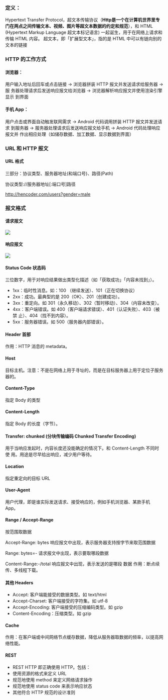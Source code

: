 ###  定义：

Hypertext Transfer Protocol，超⽂本传输协议（**Http是一个在计算机世界里专门在两点之间传输文本、视频、图片等超文本数据的约定和规范**），和 HTML (Hypertext Markup Language 超⽂本标记语⾔) ⼀起诞⽣，⽤于在⽹络上请求和传输 HTML 内容。 超⽂本，即「扩展型⽂本」，指的是 HTML 中可以有链向别的⽂本的链接

### HTTP 的⼯作⽅式 

#### 浏览器： 

⽤户输⼊地址后回⻋或点击链接 -> 浏览器拼装 HTTP 报⽂并发送请求给服务器 -> 服 务器处理请求后发送响应报⽂给浏览器 -> 浏览器解析响应报⽂并使⽤渲染引擎显示 到界⾯ 

#### ⼿机 App：

⽤户点击或界⾯⾃动触发联⽹需求 -> Android 代码调⽤拼装 HTTP 报⽂并发送请求 到服务器 -> 服务器处理请求后发送响应报⽂给⼿机 -> Android 代码处理响应报⽂并 作出相应处理（如储存数据、加⼯数据、显示数据到界⾯）

### URL 和 HTTP 报⽂ 

#### URL 格式 

三部分：协议类型、服务器地址(和端⼝号)、路径(Path) 

协议类型://服务器地址[:端⼝号]路径

 http://hencoder.com/users?gender=male

### 报⽂格式 

#### 请求报⽂


![](https://cdn.jsdelivr.net/gh/ArrayTeng/resources/WX20210201-214653@2x.png)


 #### 响应报⽂


![](https://cdn.jsdelivr.net/gh/ArrayTeng/resources/WX20210201-214714@2x.png)


#### Status Code 状态码

三位数字，⽤于对响应结果做出类型化描述（如「获取成功」「内容未找到」）。

- 1xx：临时性消息。如：100 （继续发送）、101（正在切换协议） 
- 2xx：成功。最典型的是 200（OK）、201（创建成功）。 
- 3xx：重定向。如 301（永久移动）、302（暂时移动）、304（内容未改变）。 
- 4xx：客户端错误。如 400（客户端请求错误）、401（认证失败）、403（被禁 ⽌）、404（找不到内容）。
- 5xx：服务器错误。如 500（服务器内部错误）。

#### Header ⾸部 

作⽤：HTTP 消息的 metadata。 

#### Host 

⽬标主机。注意：不是在⽹络上⽤于寻址的，⽽是在⽬标服务器上⽤于定位⼦服务器的。

#### Content-Type 

指定 Body 的类型

#### Content-Length 

指定 Body 的⻓度（字节）。

#### Transfer: chunked (分块传输编码 Chunked Transfer Encoding) 

⽤于当响应发起时，内容⻓度还没能确定的情况下。和 Content-Length 不同时使 ⽤。⽤途是尽早给出响应，减少⽤户等待。

#### Location 

指定重定向的⽬标 URL 

#### User-Agent 

⽤户代理，即是谁实际发送请求、接受响应的，例如⼿机浏览器、某款⼿机 App。 

#### Range / Accept-Range 

按范围取数据 

Accept-Range: bytes 响应报⽂中出现，表示服务器⽀持按字节来取范围数据 

Range: bytes=- 请求报⽂中出现，表示要取哪段数据 

Content-Range:-/total 响应报⽂中出现，表示发送的是哪段 数据 作⽤：断点续传、多线程下载。 

#### 其他 Headers

- Accept: 客户端能接受的数据类型。如 text/html
- Accept-Charset: 客户端接受的字符集。如 utf-8
- Accept-Encoding: 客户端接受的压缩编码类型。如 gzip
- Content-Encoding：压缩类型。如 gzip

#### Cache 

作⽤：在客户端或中间⽹络节点缓存数据，降低从服务器取数据的频率，以提⾼⽹络性能。 

#### REST 

- REST HTTP 即正确使⽤ HTTP。包括： 
- 使⽤资源的格式来定义 URL 
- 规范地使⽤ method 来定义⽹络请求操作 
- 规范地使⽤ status code 来表示响应状态 
- 其他符合 HTTP 规范的设计准则            









